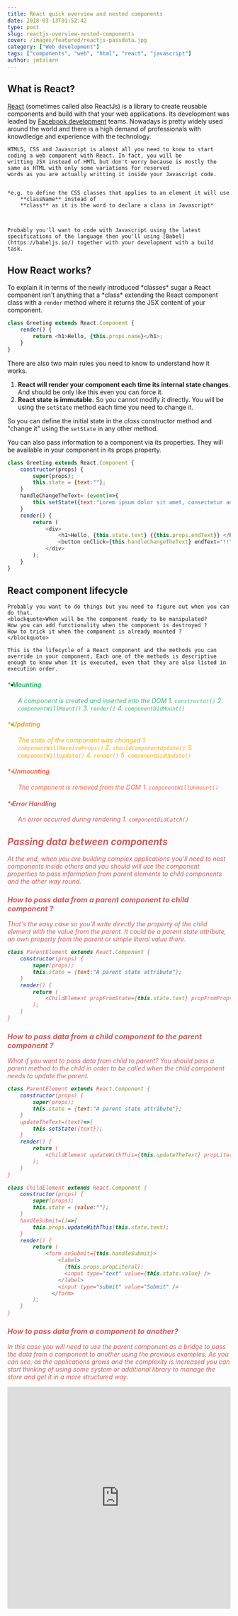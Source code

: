```yaml
---
title: React quick overview and nested components
date: 2018-03-13T01:52:42
type: post
slug: reactjs-overview-nested-components
cover: /images/featured/reactjs-passdata.jpg
category: ["Web development"]
tags: ["components", "web", "html", "react", "javascript"]
author: jmtalarn
---
```


## What is React?

[React](/https://reactjs.org/ "React web site") (sometimes called also ReactJs) is a library to create reusable components and build with that your web applications.
Its development was leaded by [Facebook development](https://code.facebook.com/projects) teams. Nowadays is pretty widely used around the world and there is a high demand of professionals
with knowdledge and experience with the technology.

<!--more-->

    HTML5, CSS and Javascript is almost all you need to know to start coding a web component with React. In fact, you will be
    writting JSX instead of HMTL but don't worry because is mostly the same as HTML with only some variations for reserved
    words as you are actually writting it inside your Javascript code.


    *e.g. to define the CSS classes that applies to an element it will use
        **className** instead of
        **class** as it is the word to declare a class in Javascript*



    Probably you'll want to code with Javascript using the latest specifications of the language then you'll using [Babel](https://babeljs.io/) together with your development with a build task.

<h2>How React works?</h2>
To explain it in terms of the newly introduced
    *classes* sugar a React component isn't anything that a
    *class* extending the React component class with a
    <code>render</code> method where it returns the JSX content of your component.

```javascript
class Greeting extends React.Component {
	render() {
		return <h1>Hello, {this.props.name}</h1>;
	}
}
```

There are also two main rules you need to know to understand how it works.

1. **React will render your component each time its internal state changes**. And should be only like this even you can force it.
2. **React state is immutable.** So you cannot modify it directly. You will be using the <code>setState</code> method each time you need to change it.

So you can define the initial state in the
_class_ constructor method and "change it" using the
<code>setState</code> in any other method.

You can also pass information to a component via its properties. They will be available in your component in its props property.

```javascript
class Greeting extends React.Component {
    constructor(props) {
        super(props);
        this.state = {text:""};
    }
    handleChangeTheText= (event)=>{
        this.setState({text:"Lorem ipsum dolor sit amet, consectetur adipiscing elit"});
    }
    render() {
        return (
            <div>
                <h1>Hello, {this.state.text} {{this.props.endText}} </h1>
                <button onClick={this.handleChangeTheText} endText="!!" />
            </div>
        );
    }
}
```

<h2>React component lifecycle</h2>

    Probably you want to do things but you need to figure out when you can do that.
    <blockquote>When will be the component ready to be manipulated?
    How you can add functionality when the component is destroyed ?
    How to trick it when the component is already mounted ?
    </blockquote>

    This is the lifecycle of a React component and the methods you can override in your component. Each one of the methods is descriptive enough to know when it is executed, even that they are also listed in execution order.

-   <h4 style="left: -1.5rem; position: relative;display: flex; align-items: center;width: 15rem;">
             <i class="fal fa-plus-hexagon fa-2x" style="margin-right: 1rem; color: MediumSeaGreen;">* 
             Mounting
    </h4>
         A component is created and inserted into the DOM
             1. <code>constructor()</code>
             2. <code>componentWillMount()</code>
             3. <code>render()</code>
             4. <code>componentDidMount()</code>

-   <h4 style="left: -1.5rem; position: relative;display: flex; align-items: center;width: 15rem;">
            <i class="fal fa-sync fa-2x" style="margin-right: 1rem; color: Orange;">* 
            Updating
    </h4> 
        The state of the component was changed
            1. <code>componentWillReceiveProps()</code>
            2. <code>shouldComponentUpdate()</code>
            3. <code>componentWillUpdate()</code>
            4. <code>render()</code>
            5. <code>componentDidUpdate()</code>
-   <h4 style="left: -1.5rem; position: relative;display: flex; align-items: center;width: 15rem;">
            <i class="fal fa-trash-alt fa-2x" style="margin-right: 1rem; color: Tomato;">* 
            Unmounting
    </h4>
    The component is removed from the DOM
             1. <code>componentWillUnmount()</code>
        </ol>

-   <h4 style="left: -1.5rem; position: relative;display: flex; align-items: center;width: 15rem;">
            <i class="fal fa-bug fa-2x" style="margin-right: 1rem; color: IndianRed;">* 
            Error Handling
    </h4>
    An error occurred during rendering
        1. <code>componentDidCatch()</code>

<h2>Passing data between components</h2>
At the end, when you are building complex applications you'll need to nest components inside others and you should will use the component properties to pass information from parent elements to child components and the other way round.

<h3>How to pass data from a parent component to child component ?</h3>

That's the easy case so you'll write directly the property of the child element with the value from the parent. It could be a parent state attribute, an own property from the parent or simple literal value there.

```javascript
class ParentElement extends React.Component {
    constructor(props) {
        super(props);
        this.state = {text:"A parent state attribute"};
    }
    render() {
        return (
            <ChildElement propFromState={this.state.text} propFromProps={this.props.aParentProp} propLiteral="A literal">
        );
    }
}
```

<h3>How to pass data from a child component to the parent component ?</h3>
What if you want to pass data from child to parent? You should pass a parent method to the child in order to be called when the child component needs to update the parent.

```javascript
class ParentElement extends React.Component {
    constructor(props) {
        super(props);
        this.state = {text:"A parent state attribute"};
    }
    updateTheText=(text)=>{
        this.setState({text});
    }
    render() {
        return (
            <ChildElement updateWithThis={this.updateTheText} propLiteral="A literal">
        );
    }
}

class ChildElement extends React.Component {
    constructor(props) {
        super(props);
        this.state = {value:""};
    }
    handleSubmit=()=>{
        this.props.updateWithThis(this.state.text);
    }
    render() {
        return (
            <form onSubmit={this.handleSubmit}>
                <label>
                  {this.props.propLiteral}:
                  <input type="text" value={this.state.value} />
                </label>
                <input type="submit" value="Submit" />
              </form>
        );
    }
}
```

<h3>How to pass data from a component to another?</h3>

In this case you will need to use the parent component as a bridge to pass the data from a component to another using the previous examples. As you can see, as the applications grows and the complexity is increased you can start thinking of using some system or additional library to manage the store and get it in a more structured way.

<iframe height='500' scrolling='no' title='Wikipedia React viewer' src='http://codepen.io/jmtalarn/embed/jZMrqN/' frameborder='no' allowfullscreen='true' style='width: 100%;'>See the Pen <a href='https://codepen.io/jmtalarn/pen/jZMrqN/'>Wikipedia React viewer</a> by Joan Maria Talarn Espelta (<a href='https://codepen.io/jmtalarn'>@jmtalarn</a>) on <a href='https://codepen.io'>CodePen</a>.
</iframe>
